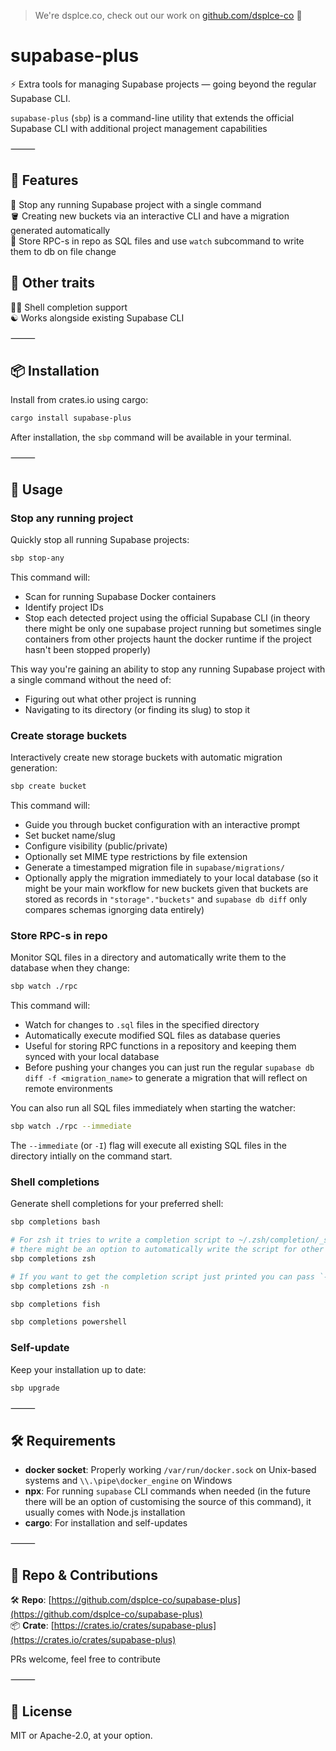 > We're dsplce.co, check out our work on [github.com/dsplce-co](https://github.com/dsplce-co) 🖤

# supabase-plus

⚡ Extra tools for managing Supabase projects — going beyond the regular Supabase CLI.

`supabase-plus` (`sbp`) is a command-line utility that extends the official Supabase CLI with additional project management capabilities

⸻

## 🖤 Features

🛑 Stop any running Supabase project with a single command<br>
🪣 Creating new buckets via an interactive CLI and have a migration generated automatically<br>
🧩 Store RPC-s in repo as SQL files and use `watch` subcommand to write them to db on file change<br>

## 🍩 Other traits

👨‍💻 Shell completion support<br>
☯️ Works alongside existing Supabase CLI<br>

⸻

## 📦 Installation

Install from crates.io using cargo:

```bash
cargo install supabase-plus
```

After installation, the `sbp` command will be available in your terminal.

⸻

## 🧪 Usage

### Stop any running project

Quickly stop all running Supabase projects:

```bash
sbp stop-any
```

This command will:

- Scan for running Supabase Docker containers
- Identify project IDs
- Stop each detected project using the official Supabase CLI (in theory there might be only one
  supabase project running but sometimes single containers from other projects haunt the docker
  runtime if the project hasn't been stopped properly)

This way you're gaining an ability to stop any running Supabase project with a single command without the need of:

- Figuring out what other project is running
- Navigating to its directory (or finding its slug) to stop it

### Create storage buckets

Interactively create new storage buckets with automatic migration generation:

```bash
sbp create bucket
```

This command will:

- Guide you through bucket configuration with an interactive prompt
- Set bucket name/slug
- Configure visibility (public/private)
- Optionally set MIME type restrictions by file extension
- Generate a timestamped migration file in `supabase/migrations/`
- Optionally apply the migration immediately to your local database (so it might be your main workflow for new buckets given that buckets are stored as records in `"storage"."buckets"` and `supabase db diff` only compares schemas ignorging data entirely)

### Store RPC-s in repo

Monitor SQL files in a directory and automatically write them to the database when they change:

```bash
sbp watch ./rpc
```

This command will:

- Watch for changes to `.sql` files in the specified directory
- Automatically execute modified SQL files as database queries
- Useful for storing RPC functions in a repository and keeping them synced with your local database
- Before pushing your changes you can just run the regular `supabase db diff -f <migration_name>`
  to generate a migration that will reflect on remote environments

You can also run all SQL files immediately when starting the watcher:

```bash
sbp watch ./rpc --immediate
```

The `--immediate` (or `-I`) flag will execute all existing SQL files in the directory intially on the command start.

### Shell completions

Generate shell completions for your preferred shell:

```bash
sbp completions bash

# For zsh it tries to write a completion script to ~/.zsh/completion/_sbp path by default in future
# there might be an option to automatically write the script for other shells too
sbp completions zsh

# If you want to get the completion script just printed you can pass `-n` flag
sbp completions zsh -n

sbp completions fish

sbp completions powershell
```

### Self-update

Keep your installation up to date:

```bash
sbp upgrade
```

⸻

## 🛠️ Requirements

- **docker socket**: Properly working `/var/run/docker.sock` on Unix-based systems and `\\.\pipe\docker_engine` on Windows
- **npx**: For running `supabase` CLI commands when needed (in the future there will be an option of customising the source of this command), it usually comes with Node.js installation
- **cargo**: For installation and self-updates

⸻

## 📁 Repo & Contributions

🛠️ **Repo**: [https://github.com/dsplce-co/supabase-plus](https://github.com/dsplce-co/supabase-plus)<br>
📦 **Crate**: [https://crates.io/crates/supabase-plus](https://crates.io/crates/supabase-plus)

PRs welcome, feel free to contribute

⸻

## 📄 License

MIT or Apache-2.0, at your option.
